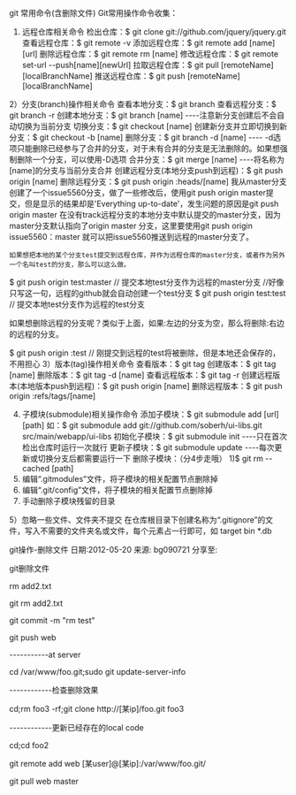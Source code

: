 git 常用命令(含删除文件)
Git常用操作命令收集：
1) 远程仓库相关命令
检出仓库：$ git clone git://github.com/jquery/jquery.git
查看远程仓库：$ git remote -v
添加远程仓库：$ git remote add [name] [url]
删除远程仓库：$ git remote rm [name]
修改远程仓库：$ git remote set-url --push[name][newUrl]
拉取远程仓库：$ git pull [remoteName] [localBranchName]
推送远程仓库：$ git push [remoteName] [localBranchName]
 
2）分支(branch)操作相关命令
查看本地分支：$ git branch
查看远程分支：$ git branch -r
创建本地分支：$ git branch [name] ----注意新分支创建后不会自动切换为当前分支
切换分支：$ git checkout [name]
创建新分支并立即切换到新分支：$ git checkout -b [name]
删除分支：$ git branch -d [name] ---- -d选项只能删除已经参与了合并的分支，对于未有合并的分支是无法删除的。如果想强制删除一个分支，可以使用-D选项
合并分支：$ git merge [name] ----将名称为[name]的分支与当前分支合并
创建远程分支(本地分支push到远程)：$ git push origin [name]
删除远程分支：$ git push origin :heads/[name]
我从master分支创建了一个issue5560分支，做了一些修改后，使用git push origin master提交，但是显示的结果却是'Everything up-to-date'，发生问题的原因是git push origin master 在没有track远程分支的本地分支中默认提交的master分支，因为master分支默认指向了origin master 分支，这里要使用git push origin issue5560：master 就可以把issue5560推送到远程的master分支了。

    如果想把本地的某个分支test提交到远程仓库，并作为远程仓库的master分支，或者作为另外一个名叫test的分支，那么可以这么做。

$ git push origin test:master         // 提交本地test分支作为远程的master分支 //好像只写这一句，远程的github就会自动创建一个test分支
$ git push origin test:test              // 提交本地test分支作为远程的test分支

如果想删除远程的分支呢？类似于上面，如果:左边的分支为空，那么将删除:右边的远程的分支。

$ git push origin :test              // 刚提交到远程的test将被删除，但是本地还会保存的，不用担心
3）版本(tag)操作相关命令
查看版本：$ git tag
创建版本：$ git tag [name]
删除版本：$ git tag -d [name]
查看远程版本：$ git tag -r
创建远程版本(本地版本push到远程)：$ git push origin [name]
删除远程版本：$ git push origin :refs/tags/[name]
 
4) 子模块(submodule)相关操作命令
添加子模块：$ git submodule add [url] [path]
如：$ git submodule add git://github.com/soberh/ui-libs.git src/main/webapp/ui-libs
初始化子模块：$ git submodule init ----只在首次检出仓库时运行一次就行
更新子模块：$ git submodule update ----每次更新或切换分支后都需要运行一下
删除子模块：（分4步走哦）
1)$ git rm --cached [path]
2) 编辑“.gitmodules”文件，将子模块的相关配置节点删除掉
3) 编辑“.git/config”文件，将子模块的相关配置节点删除掉
4) 手动删除子模块残留的目录
 
5）忽略一些文件、文件夹不提交
在仓库根目录下创建名称为“.gitignore”的文件，写入不需要的文件夹名或文件，每个元素占一行即可，如
target
bin
*.db
 
 
git操作-删除文件
日期:2012-05-20 来源: bg090721 分享至:
 

git删除文件

rm add2.txt

git rm add2.txt

git commit -m "rm test"

git push web

 

-----------at server

cd /var/www/foo.git;sudo git update-server-info

 

------------检查删除效果

cd;rm foo3 -rf;git clone http://[某ip]/foo.git foo3

 

------------更新已经存在的local code

cd;cd foo2

git remote add web [某user]@[某ip]:/var/www/foo.git/

git pull web master